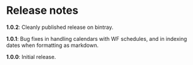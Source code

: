 # Release notes

**1.0.2**: Cleanly published release on bintray.

**1.0.1**: Bug fixes in handling calendars with WF schedules, and in indexing dates when formatting as markdown.

**1.0.0**:  Initial release.
